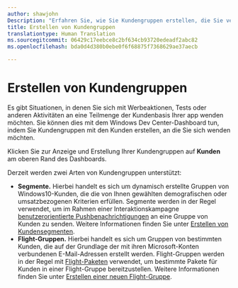 ```yaml
---
author: shawjohn
Description: "Erfahren Sie, wie Sie Kundengruppen erstellen, die Sie verwenden können, um sich mit Werbeaktionen, Tests oder anderen Aktivitäten an eine Teilmenge der Kundenbasis Ihrer App zu wenden."
title: Erstellen von Kundengruppen
translationtype: Human Translation
ms.sourcegitcommit: 06429c17eebce8c2bf634cb93720edeadf2abc82
ms.openlocfilehash: bda0d4d380b0ebe0f6f68875f7368629ae37aecb

---
```


# Erstellen von Kundengruppen

Es gibt Situationen, in denen Sie sich mit Werbeaktionen, Tests oder anderen Aktivitäten an eine Teilmenge der Kundenbasis Ihrer app wenden möchten. Sie können dies mit dem Windows Dev Center-Dashboard tun, indem Sie Kundengruppen mit den Kunden erstellen, an die Sie sich wenden möchten.

Klicken Sie zur Anzeige und Erstellung Ihrer Kundengruppen auf **Kunden** am oberen Rand des Dashboards.

Derzeit werden zwei Arten von Kundengruppen unterstützt:

- **Segmente.** Hierbei handelt es sich um dynamisch erstellte Gruppen von Windows10-Kunden, die die von Ihnen gewählten demografischen oder umsatzbezogenen Kriterien erfüllen. Segmente werden in der Regel verwendet, um im Rahmen einer Interaktionskampagne [benutzerorientierte Pushbenachrichtigungen](send-push-notifications-to-your-apps-customers.md) an eine Gruppe von Kunden zu senden. Weitere Informationen finden Sie unter [Erstellen von Kundensegmenten](create-customer-segments.md).
- **Flight-Gruppen.** Hierbei handelt es sich um Gruppen von bestimmten Kunden, die auf der Grundlage der mit ihren Microsoft-Konten verbundenen E-Mail-Adressen erstellt werden. Flight-Gruppen werden in der Regel mit [Flight-Paketen](package-flights.md) verwendet, um bestimmte Pakete für Kunden in einer Flight-Gruppe bereitzustellen. Weitere Informationen finden Sie unter [Erstellen einer neuen Flight-Gruppe](package-flights.md#create-a-new-flight-group).



<!--HONumber=Nov16_HO1-->


